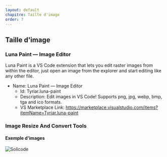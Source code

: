 ```yaml
---
layout: default
chapitre: Taille d'image
order: 7
---
```


## Taille d'image
### Luna Paint — Image Editor
<!-- note -->
Luna Paint is a VS Code extension that lets you edit raster images from within the editor, just open an image from the explorer and start editing like any other file.

- Name: Luna Paint — Image Editor
  - Id: Tyriar.luna-paint
  - Description: Edit images in VS Code! Supports png, jpg, webp, bmp, tga and ico formats.
  - VS Marketplace Link: https://marketplace.visualstudio.com/items?itemName=Tyriar.luna-paint

<!-- new slide -->
### Image Resize And Convert Tools
#### Exemple d'images
![Solicode](/lab-markdown/7.Taille-image/images/solicode.jpeg)
<!-- new slide -->

